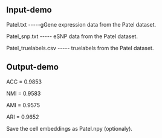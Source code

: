 ## Input-demo

Patel.txt -----gGene expression data from the Patel dataset.

Patel_snp.txt ----- eSNP data from the Patel dataset.

Patel_truelabels.csv ----- truelabels from the Patel dataset.

## Output-demo

ACC = 0.9853

NMI = 0.9583

AMI = 0.9575

ARI = 0.9652

Save the cell embeddings as Patel.npy (optionaly).
